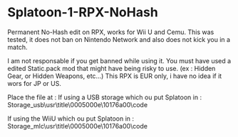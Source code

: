 # Splatoon-1-RPX-NoHash
Permanent No-Hash edit on RPX, works for Wii U and Cemu.
This was tested, it does not ban on Nintendo Network and also does not kick you in a match.

I am not responsable if you get banned while using it. You must have used a edited Static.pack mod that might have being risky to use. 
(ex : Hidden Gear, or Hidden Weapons, etc...)
This RPX is EUR only, i have no idea if it wors for JP or US.

Place the file at : 
If using a USB storage which ou put Splatoon in : Storage_usb\usr\title\0005000e\10176a00\code

If using the WiiU which ou put Splatoon in : Storage_mlc\usr\title\0005000e\10176a00\code
